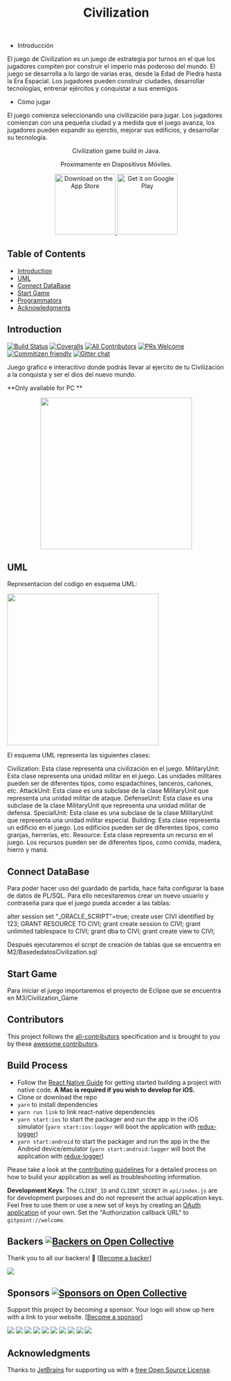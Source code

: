 <h1 align="center"> Civilization </h1> <br>
<p align="center">

* Introducción

El juego de Civilization es un juego de estrategia por turnos en el que los jugadores compiten por construir el imperio más poderoso del mundo. El juego se desarrolla a lo largo de varias eras, desde la Edad de Piedra hasta la Era Espacial. Los jugadores pueden construir ciudades, desarrollar tecnologías, entrenar ejércitos y conquistar a sus enemigos.


* Cómo jugar

El juego comienza seleccionando una civilización para jugar. Los jugadores comienzan con una pequeña ciudad y a medida que el juego avanza, los jugadores pueden expandir su ejerctio, mejorar sus edificios, y desarrollar su tecnología.


</p>

<p align="center">
  Civilization game build in Java.
</p>

<p align="center">
  Proximamente en Dispositivos Móviles.
</p>

<p align="center">
  <a href="https://itunes.apple.com/us/app/gitpoint/id1251245162?mt=8">
    <img alt="Download on the App Store" title="App Store" src="http://i.imgur.com/0n2zqHD.png" width="140">
  </a>

  <a href="https://play.google.com/store/apps/details?id=com.gitpoint">
    <img alt="Get it on Google Play" title="Google Play" src="http://i.imgur.com/mtGRPuM.png" width="140">
  </a>
</p>

<!-- START doctoc generated TOC please keep comment here to allow auto update -->
<!-- DON'T EDIT THIS SECTION, INSTEAD RE-RUN doctoc TO UPDATE -->
## Table of Contents

- [Introduction](#introduction)
- [UML](#features)
- [Connect DataBase](#feedback)
- [Start Game](#contributors)
- [Programmators](#backers-)
- [Acknowledgments](#acknowledgments)

<!-- END doctoc generated TOC please keep comment here to allow auto update -->

## Introduction

[![Build Status](https://img.shields.io/travis/gitpoint/git-point.svg?style=flat-square)](https://travis-ci.org/gitpoint/git-point)
[![Coveralls](https://img.shields.io/coveralls/github/gitpoint/git-point.svg?style=flat-square)](https://coveralls.io/github/gitpoint/git-point)
[![All Contributors](https://img.shields.io/badge/all_contributors-73-orange.svg?style=flat-square)](./CONTRIBUTORS.md)
[![PRs Welcome](https://img.shields.io/badge/PRs-welcome-brightgreen.svg?style=flat-square)](http://makeapullrequest.com)
[![Commitizen friendly](https://img.shields.io/badge/commitizen-friendly-brightgreen.svg?style=flat-square)](http://commitizen.github.io/cz-cli/)
[![Gitter chat](https://img.shields.io/badge/chat-on_gitter-008080.svg?style=flat-square)](https://gitter.im/git-point)

Juego grafico e interacitivo donde podrás llevar al ejercito de tu Civilización a la conquista y ser el dios del nuevo mundo.

**Only available for PC **

<p align="center">
  <img src = "[http://i.imgur.com/HowF6aM.png](https://cdn.midjourney.com/a6c14838-53a2-4509-9d9f-a4b59b2827bb/0_3.png)" width=350>
</p>

## UML

Representacion del codigo en esquema UML:

  <img src = "[[http://i.imgur.com/HowF6aM.png](https://cdn.midjourney.com/a6c14838-53a2-4509-9d9f-a4b59b2827bb/0_3.png)](https://i.postimg.cc/zBBFTZjZ/Fernandez-Sergio-Cortes-Jorge-UML.png)" width=350>

El esquema UML representa las siguientes clases: 

Civilization: Esta clase representa una civilización en el juego. 
MilitaryUnit: Esta clase representa una unidad militar en el juego. Las unidades militares pueden ser de diferentes tipos, como espadachines, lanceros, cañones, etc.
AttackUnit: Esta clase es una subclase de la clase MilitaryUnit que representa una unidad militar de ataque.
DefenseUnit: Esta clase es una subclase de la clase MilitaryUnit que representa una unidad militar de defensa.
SpecialUnit: Esta clase es una subclase de la clase MilitaryUnit que representa una unidad militar especial.
Building: Esta clase representa un edificio en el juego. Los edificios pueden ser de diferentes tipos, como granjas, herrerías, etc.
Resource: Esta clase representa un recurso en el juego. Los recursos pueden ser de diferentes tipos, como comida, madera, hierro y maná.


## Connect DataBase

Para poder hacer uso del guardado de partida, hace falta configurar la base de datos de PL/SQL.
Para ello necesitaremos crear un nuevo usuario y contraseña para que el juego pueda acceder a las tablas:

alter session set "_ORACLE_SCRIPT"=true;
create user CIVI identified by 123;
GRANT RESOURCE TO CIVI;
grant create session to CIVI;
grant unlimited tablespace to CIVI;
grant dba to CIVI;
grant create view to CIVI;


Después ejecutaremos el script de creación de tablas que se encuentra en M2/BasededatosCivilization.sql


## Start Game

Para iniciar el juego importaremos el proyecto de Eclipse que se encuentra en M3/Civilization_Game



## Contributors

This project follows the [all-contributors](https://github.com/kentcdodds/all-contributors) specification and is brought to you by these [awesome contributors](./CONTRIBUTORS.md).

## Build Process

- Follow the [React Native Guide](https://facebook.github.io/react-native/docs/getting-started.html) for getting started building a project with native code. **A Mac is required if you wish to develop for iOS.**
- Clone or download the repo
- `yarn` to install dependencies
- `yarn run link` to link react-native dependencies
- `yarn start:ios` to start the packager and run the app in the iOS simulator (`yarn start:ios:logger` will boot the application with [redux-logger](<https://github.com/evgenyrodionov/redux-logger>))
- `yarn start:android` to start the packager and run the app in the the Android device/emulator (`yarn start:android:logger` will boot the application with [redux-logger](https://github.com/evgenyrodionov/redux-logger))

Please take a look at the [contributing guidelines](./CONTRIBUTING.md) for a detailed process on how to build your application as well as troubleshooting information.

**Development Keys**: The `CLIENT_ID` and `CLIENT_SECRET` in `api/index.js` are for development purposes and do not represent the actual application keys. Feel free to use them or use a new set of keys by creating an [OAuth application](https://github.com/settings/applications/new) of your own. Set the "Authorization callback URL" to `gitpoint://welcome`.

## Backers [![Backers on Open Collective](https://opencollective.com/git-point/backers/badge.svg)](#backers)

Thank you to all our backers! 🙏 [[Become a backer](https://opencollective.com/git-point#backer)]

<a href="https://opencollective.com/git-point#backers" target="_blank"><img src="https://opencollective.com/git-point/backers.svg?width=890"></a>

## Sponsors [![Sponsors on Open Collective](https://opencollective.com/git-point/sponsors/badge.svg)](#sponsors)

Support this project by becoming a sponsor. Your logo will show up here with a link to your website. [[Become a sponsor](https://opencollective.com/git-point#sponsor)]

<a href="https://opencollective.com/git-point/sponsor/0/website" target="_blank"><img src="https://opencollective.com/git-point/sponsor/0/avatar.svg"></a>
<a href="https://opencollective.com/git-point/sponsor/1/website" target="_blank"><img src="https://opencollective.com/git-point/sponsor/1/avatar.svg"></a>
<a href="https://opencollective.com/git-point/sponsor/2/website" target="_blank"><img src="https://opencollective.com/git-point/sponsor/2/avatar.svg"></a>
<a href="https://opencollective.com/git-point/sponsor/3/website" target="_blank"><img src="https://opencollective.com/git-point/sponsor/3/avatar.svg"></a>
<a href="https://opencollective.com/git-point/sponsor/4/website" target="_blank"><img src="https://opencollective.com/git-point/sponsor/4/avatar.svg"></a>
<a href="https://opencollective.com/git-point/sponsor/5/website" target="_blank"><img src="https://opencollective.com/git-point/sponsor/5/avatar.svg"></a>
<a href="https://opencollective.com/git-point/sponsor/6/website" target="_blank"><img src="https://opencollective.com/git-point/sponsor/6/avatar.svg"></a>
<a href="https://opencollective.com/git-point/sponsor/7/website" target="_blank"><img src="https://opencollective.com/git-point/sponsor/7/avatar.svg"></a>
<a href="https://opencollective.com/git-point/sponsor/8/website" target="_blank"><img src="https://opencollective.com/git-point/sponsor/8/avatar.svg"></a>
<a href="https://opencollective.com/git-point/sponsor/9/website" target="_blank"><img src="https://opencollective.com/git-point/sponsor/9/avatar.svg"></a>

## Acknowledgments

Thanks to [JetBrains](https://www.jetbrains.com) for supporting us with a [free Open Source License](https://www.jetbrains.com/buy/opensource).
